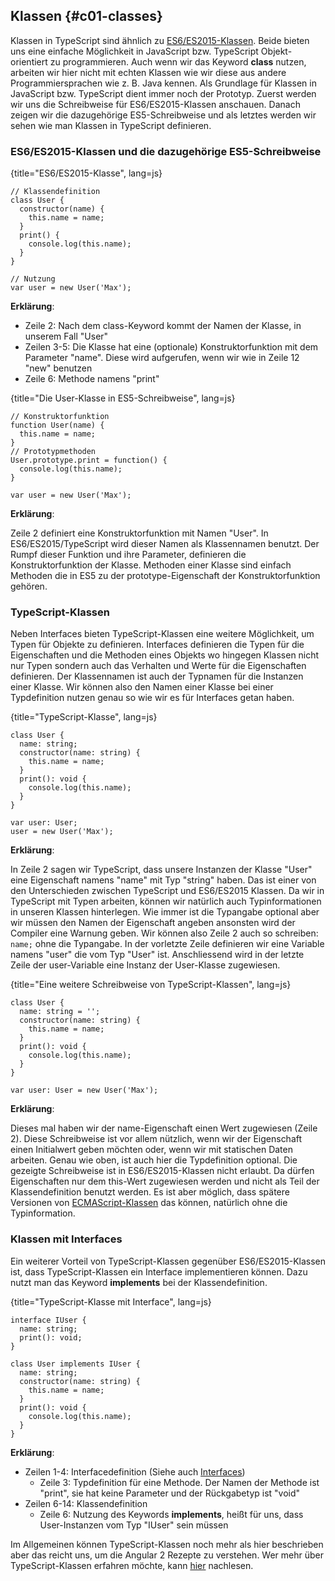 ## Klassen {#c01-classes}

Klassen in TypeScript sind ähnlich zu [ES6/ES2015-Klassen](https://developer.mozilla.org/en/docs/Web/JavaScript/Reference/Classes).
Beide bieten uns eine einfache Möglichkeit in JavaScript bzw. TypeScript Objekt-orientiert zu programmieren.
Auch wenn wir das Keyword __class__ nutzen, arbeiten wir hier nicht mit echten Klassen wie wir diese aus andere Programmiersprachen wie z. B. Java kennen.
Als Grundlage für Klassen in JavaScript bzw. TypeScript dient immer noch der Prototyp.
Zuerst werden wir uns die Schreibweise für ES6/ES2015-Klassen anschauen.
Danach zeigen wir die dazugehörige ES5-Schreibweise und als letztes werden wir sehen wie man Klassen in TypeScript definieren.

### ES6/ES2015-Klassen und die dazugehörige ES5-Schreibweise
{title="ES6/ES2015-Klasse", lang=js}
```
// Klassendefinition
class User {
  constructor(name) {
    this.name = name;
  }
  print() {
    console.log(this.name);
  }
}

// Nutzung
var user = new User('Max');
```

__Erklärung__:

* Zeile 2: Nach dem class-Keyword kommt der Namen der Klasse, in unserem Fall "User"
* Zeilen 3-5: Die Klasse hat eine (optionale) Konstruktorfunktion mit dem Parameter "name". Diese wird aufgerufen, wenn wir wie in Zeile 12 "new" benutzen
* Zeile 6: Methode namens "print"

{title="Die User-Klasse in ES5-Schreibweise", lang=js}
```
// Konstruktorfunktion
function User(name) {
  this.name = name;
}
// Prototypmethoden
User.prototype.print = function() {
  console.log(this.name);
}

var user = new User('Max');
```

__Erklärung__:

Zeile 2 definiert eine Konstruktorfunktion mit Namen "User".
In ES6/ES2015/TypeScript wird dieser Namen als Klassennamen benutzt.
Der Rumpf dieser Funktion und ihre Parameter, definieren die Konstruktorfunktion der Klasse.
Methoden einer Klasse sind einfach Methoden die in ES5 zu der prototype-Eigenschaft der Konstruktorfunktion gehören.

### TypeScript-Klassen

Neben Interfaces bieten TypeScript-Klassen eine weitere Möglichkeit, um Typen für Objekte zu definieren.
Interfaces definieren die Typen für die Eigenschaften und die Methoden eines Objekts wo hingegen Klassen nicht nur Typen sondern auch das Verhalten und Werte für die Eigenschaften definieren.
Der Klassennamen ist auch der Typnamen für die Instanzen einer Klasse.
Wir können also den Namen einer Klasse bei einer Typdefinition nutzen genau so wie wir es für Interfaces getan haben.

{title="TypeScript-Klasse", lang=js}
```
class User {
  name: string;
  constructor(name: string) {
    this.name = name;
  }
  print(): void {
    console.log(this.name);
  }
}

var user: User;
user = new User('Max');
```

__Erklärung__:

In Zeile 2 sagen wir TypeScript, dass unsere Instanzen der Klasse "User" eine Eigenschaft namens "name" mit Typ "string" haben.
Das ist einer von den Unterschieden zwischen TypeScript und ES6/ES2015 Klassen.
Da wir in TypeScript mit Typen arbeiten, können wir natürlich auch Typinformationen in unseren Klassen hinterlegen.
Wie immer ist die Typangabe optional aber wir müssen den Namen der Eigenschaft angeben ansonsten wird der Compiler eine Warnung geben.
Wir können also Zeile 2 auch so schreiben:` name;` ohne die Typangabe.
In der vorletzte Zeile definieren wir eine Variable namens "user" die vom Typ "User" ist.
Anschliessend wird in der letzte Zeile der user-Variable eine Instanz der User-Klasse zugewiesen.

{title="Eine weitere Schreibweise von TypeScript-Klassen", lang=js}
```
class User {
  name: string = '';
  constructor(name: string) {
    this.name = name;
  }
  print(): void {
    console.log(this.name);
  }
}

var user: User = new User('Max');
```

__Erklärung__:

Dieses mal haben wir der name-Eigenschaft einen Wert zugewiesen (Zeile 2).
Diese Schreibweise ist vor allem nützlich, wenn wir der Eigenschaft einen Initialwert geben möchten oder, wenn wir mit statischen Daten arbeiten.
Genau wie oben, ist auch hier die Typdefinition optional.
Die gezeigte Schreibweise ist in ES6/ES2015-Klassen nicht erlaubt.
Da dürfen Eigenschaften nur dem this-Wert zugewiesen werden und nicht als Teil der Klassendefinition benutzt werden.
Es ist aber möglich, dass spätere Versionen von [ECMAScript-Klassen](https://github.com/jeffmo/es-class-fields-and-static-properties) das können, natürlich ohne die Typinformation.

### Klassen mit Interfaces

Ein weiterer Vorteil von TypeScript-Klassen gegenüber ES6/ES2015-Klassen ist, dass TypeScript-Klassen ein Interface implementieren können.
Dazu nutzt man das Keyword __implements__ bei der Klassendefinition.

{title="TypeScript-Klasse mit Interface", lang=js}
```
interface IUser {
  name: string;
  print(): void;
}

class User implements IUser {
  name: string;
  constructor(name: string) {
    this.name = name;
  }
  print(): void {
    console.log(this.name);
  }
}
```

__Erklärung__:

* Zeilen 1-4: Interfacedefinition (Siehe auch [Interfaces](#c01-ifaces))
  * Zeile 3: Typdefinition für eine Methode. Der Namen der Methode ist "print", sie hat keine Parameter und der Rückgabetyp ist "void"
* Zeilen 6-14: Klassendefinition
  * Zeile 6: Nutzung des Keywords __implements__, heißt für uns, dass User-Instanzen vom Typ "IUser" sein müssen

Im Allgemeinen können TypeScript-Klassen noch mehr als hier beschrieben aber das reicht uns, um die Angular 2 Rezepte zu verstehen. Wer mehr über TypeScript-Klassen erfahren möchte, kann [hier](https://www.typescriptlang.org/docs/handbook/classes.html) nachlesen.

